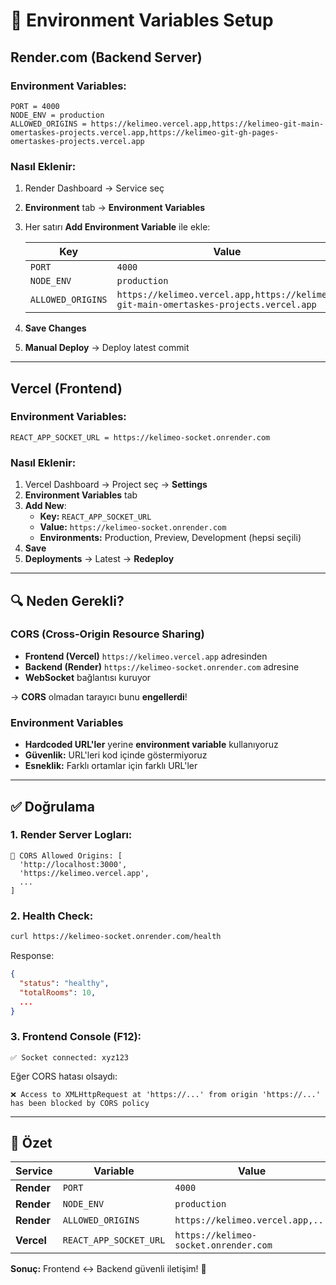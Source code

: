 # 🔐 Environment Variables Setup

## Render.com (Backend Server)

### Environment Variables:

```
PORT = 4000
NODE_ENV = production
ALLOWED_ORIGINS = https://kelimeo.vercel.app,https://kelimeo-git-main-omertaskes-projects.vercel.app,https://kelimeo-git-gh-pages-omertaskes-projects.vercel.app
```

### Nasıl Eklenir:

1. Render Dashboard → Service seç
2. **Environment** tab → **Environment Variables**
3. Her satırı **Add Environment Variable** ile ekle:

   | Key | Value |
   |-----|-------|
   | `PORT` | `4000` |
   | `NODE_ENV` | `production` |
   | `ALLOWED_ORIGINS` | `https://kelimeo.vercel.app,https://kelimeo-git-main-omertaskes-projects.vercel.app` |

4. **Save Changes**
5. **Manual Deploy** → Deploy latest commit

---

## Vercel (Frontend)

### Environment Variables:

```
REACT_APP_SOCKET_URL = https://kelimeo-socket.onrender.com
```

### Nasıl Eklenir:

1. Vercel Dashboard → Project seç → **Settings**
2. **Environment Variables** tab
3. **Add New**:
   - **Key:** `REACT_APP_SOCKET_URL`
   - **Value:** `https://kelimeo-socket.onrender.com`
   - **Environments:** Production, Preview, Development (hepsi seçili)
4. **Save**
5. **Deployments** → Latest → **Redeploy**

---

## 🔍 Neden Gerekli?

### CORS (Cross-Origin Resource Sharing)
- **Frontend (Vercel)** `https://kelimeo.vercel.app` adresinden
- **Backend (Render)** `https://kelimeo-socket.onrender.com` adresine
- **WebSocket** bağlantısı kuruyor

→ **CORS** olmadan tarayıcı bunu **engellerdi**!

### Environment Variables
- **Hardcoded URL'ler** yerine **environment variable** kullanıyoruz
- **Güvenlik:** URL'leri kod içinde göstermiyoruz
- **Esneklik:** Farklı ortamlar için farklı URL'ler

---

## ✅ Doğrulama

### 1. Render Server Logları:
```
🔐 CORS Allowed Origins: [
  'http://localhost:3000',
  'https://kelimeo.vercel.app',
  ...
]
```

### 2. Health Check:
```bash
curl https://kelimeo-socket.onrender.com/health
```

Response:
```json
{
  "status": "healthy",
  "totalRooms": 10,
  ...
}
```

### 3. Frontend Console (F12):
```
✅ Socket connected: xyz123
```

Eğer CORS hatası olsaydı:
```
❌ Access to XMLHttpRequest at 'https://...' from origin 'https://...' has been blocked by CORS policy
```

---

## 🎯 Özet

| Service | Variable | Value |
|---------|----------|-------|
| **Render** | `PORT` | `4000` |
| **Render** | `NODE_ENV` | `production` |
| **Render** | `ALLOWED_ORIGINS` | `https://kelimeo.vercel.app,...` |
| **Vercel** | `REACT_APP_SOCKET_URL` | `https://kelimeo-socket.onrender.com` |

**Sonuç:** Frontend ↔ Backend güvenli iletişim! 🔐
